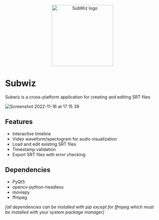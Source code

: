 <p align="center">
<img width="200" alt="SubWiz logo" src="https://user-images.githubusercontent.com/88731772/206220046-b6e7899e-6aa8-4b0a-ba2f-51f7e925ba5c.png">
</p>

# Subwiz

Subwiz is a cross-platform application for creating and editing SRT files

![Screenshot 2022-11-16 at 17 15 39](https://user-images.githubusercontent.com/88731772/202248921-079a3819-324e-47bf-8f0c-5c7dd86649f0.png)

## Features
 - Interactive timeline 
 - Video waveform/spectogram for audio visualization
 - Load and edit existing SRT files
 - Timestamp validation
 - Export SRT files with error checking

## Dependencies
 - PyQt5
 - opencv-python-headless
 - moviepy
 - ffmpeg

*[all dependencies can be installed with pip except for ffmpeg which must be installed with your system package manager]*
